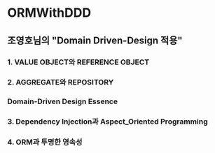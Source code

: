 # ORMWithDDD

## 조영호님의 "Domain Driven-Design 적용"

### 1. VALUE OBJECT와 REFERENCE OBJECT

### 2. AGGREGATE와 REPOSITORY

### Domain-Driven Design Essence

### 3. Dependency Injection과 Aspect_Oriented Programming

### 4. ORM과 투명한 영속성
